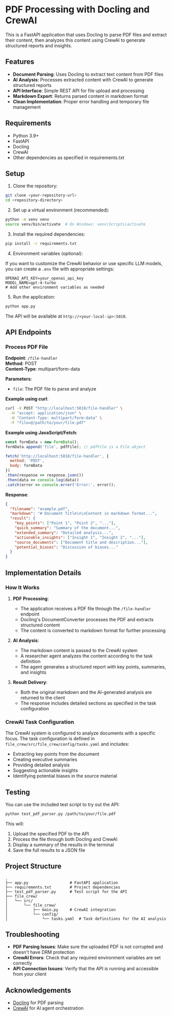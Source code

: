 # PDF Processing with Docling and CrewAI

This is a FastAPI application that uses Docling to parse PDF files and extract their content, then analyzes this content using CrewAI to generate structured reports and insights.

## Features

- **Document Parsing**: Uses Docling to extract text content from PDF files
- **AI Analysis**: Processes extracted content with CrewAI to generate structured reports
- **API Interface**: Simple REST API for file upload and processing
- **Markdown Export**: Returns parsed content in markdown format
- **Clean Implementation**: Proper error handling and temporary file management

## Requirements

- Python 3.9+
- FastAPI
- Docling
- CrewAI
- Other dependencies as specified in requirements.txt

## Setup

1. Clone the repository:

```bash
git clone <your-repository-url>
cd <repository-directory>
```

2. Set up a virtual environment (recommended):

```bash
python -m venv venv
source venv/bin/activate  # On Windows: venv\Scripts\activate
```

3. Install the required dependencies:

```bash
pip install -r requirements.txt
```

4. Environment variables (optional):
   
If you want to customize the CrewAI behavior or use specific LLM models, you can create a `.env` file with appropriate settings:

```
OPENAI_API_KEY=your_openai_api_key
MODEL_NAME=gpt-4-turbo
# Add other environment variables as needed
```

5. Run the application:

```bash
python app.py
```

The API will be available at `http://<your-local-ip>:5010`.

## API Endpoints

### Process PDF File

**Endpoint**: `/file-handler`  
**Method**: POST  
**Content-Type**: multipart/form-data

**Parameters**:
- `file`: The PDF file to parse and analyze

**Example using curl**:
```bash
curl -X POST "http://localhost:5010/file-handler" \
  -H "accept: application/json" \
  -H "Content-Type: multipart/form-data" \
  -F "file=@/path/to/your/file.pdf"
```

**Example using JavaScript/Fetch**:
```javascript
const formData = new FormData();
formData.append('file', pdfFile); // pdfFile is a File object

fetch('http://localhost:5010/file-handler', {
  method: 'POST',
  body: formData
})
.then(response => response.json())
.then(data => console.log(data))
.catch(error => console.error('Error:', error));
```

**Response**:
```json
{
  "filename": "example.pdf",
  "markdown": "# Document Title\n\nContent in markdown format...",
  "result": {
    "key_points": ["Point 1", "Point 2", "..."],
    "quick_summary": "Summary of the document...",
    "extended_summary": "Detailed analysis...",
    "actionable_insights": ["Insight 1", "Insight 2", "..."],
    "source_documents": ["Document title and description..."],
    "potential_biases": "Discussion of biases..."
  }
}
```

## Implementation Details

### How It Works

1. **PDF Processing**:
   - The application receives a PDF file through the `/file-handler` endpoint
   - Docling's DocumentConverter processes the PDF and extracts structured content
   - The content is converted to markdown format for further processing

2. **AI Analysis**:
   - The markdown content is passed to the CrewAI system
   - A researcher agent analyzes the content according to the task definition
   - The agent generates a structured report with key points, summaries, and insights

3. **Result Delivery**:
   - Both the original markdown and the AI-generated analysis are returned to the client
   - The response includes detailed sections as specified in the task configuration

### CrewAI Task Configuration

The CrewAI system is configured to analyze documents with a specific focus. The task configuration is defined in `file_crew/src/file_crew/config/tasks.yaml` and includes:

- Extracting key points from the document
- Creating executive summaries
- Providing detailed analysis
- Suggesting actionable insights
- Identifying potential biases in the source material

## Testing

You can use the included test script to try out the API:

```bash
python test_pdf_parser.py /path/to/your/file.pdf
```

This will:
1. Upload the specified PDF to the API
2. Process the file through both Docling and CrewAI
3. Display a summary of the results in the terminal
4. Save the full results to a JSON file

## Project Structure

```
.
├── app.py                  # FastAPI application
├── requirements.txt        # Project dependencies
├── test_pdf_parser.py      # Test script for the API
├── file_crew/
│   └── src/
│       └── file_crew/
│           ├── main.py     # CrewAI integration
│           └── config/
│               └── tasks.yaml  # Task definitions for the AI analysis
```

## Troubleshooting

- **PDF Parsing Issues**: Make sure the uploaded PDF is not corrupted and doesn't have DRM protection
- **CrewAI Errors**: Check that any required environment variables are set correctly
- **API Connection Issues**: Verify that the API is running and accessible from your client


## Acknowledgements

- [Docling](https://github.com/docling-project/docling) for PDF parsing
- [CrewAI](https://github.com/joaomdmoura/crewAI) for AI agent orchestration
